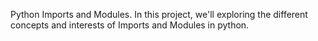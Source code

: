 Python Imports and Modules. In this project, we'll exploring the different concepts and interests of Imports and Modules in python. 